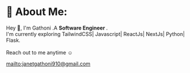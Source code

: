 # 💫 About Me:
Hey 👋, I'm Gathoni .A <b>Software Engineer </b>.
<br>I'm currently exploring TailwindCSS| Javascript| ReactJs| NextJs| Python| Flask.
<br><br>
Reach out to me anytime ☺️

<mailto:janetgathoni910@gmail.com>



